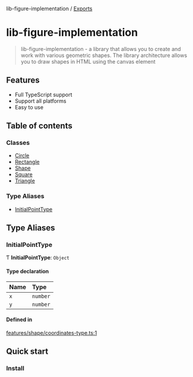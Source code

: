 lib-figure-implementation / [Exports](modules.md)

# lib-figure-implementation

> lib-figure-implementation - a library that allows you to create and work with various geometric shapes.
> The library architecture allows you to draw shapes in HTML using the canvas element
>
## Features

- Full TypeScript support
- Support all platforms
- Easy to use

## Table of contents

### Classes

- [Circle](docs/classes/Circle.md)
- [Rectangle](docs/classes/Rectangle.md)
- [Shape](docs/classes/Shape.md)
- [Square](docs/classes/Square.md)
- [Triangle](docs/classes/Triangle.md)

### Type Aliases

- [InitialPointType](docs/modules.md#initialpointtype)

## Type Aliases

### InitialPointType

Ƭ **InitialPointType**: `Object`

#### Type declaration

| Name | Type |
| :------ | :------ |
| `x` | `number` |
| `y` | `number` |

#### Defined in

[features/shape/coordinates-type.ts:1](https://github.com/antonnik15/figures-library/blob/6be00a5/src/features/shape/coordinates-type.ts#L1)

## Quick start

### Install
